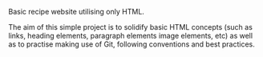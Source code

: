 Basic recipe website utilising only HTML.

The aim of this simple project is to solidify basic HTML
concepts (such as links, heading elements, paragraph elements
image elements, etc) as well as to practise making use of Git,
following conventions and best practices.